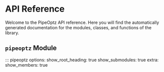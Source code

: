 # API Reference

Welcome to the PipeOptz API reference. Here you will find the automatically generated documentation for the modules, classes, and functions of the library.

## `pipeoptz` Module

::: pipeoptz
    options:
      show_root_heading: true
      show_submodules: true
      extra:
        show_members: true